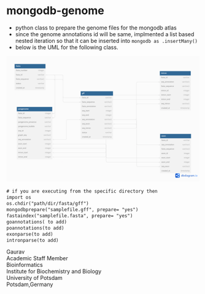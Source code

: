 # mongodb-genome

- python class to prepare the genome files for the mongodb atlas
- since the genome annotations id will be same, implmented a list based nested iteration so that it can be inserted into ``` mongodb as .insertMany() ```
- below is the UML for the following class.

<img src = "https://github.com/gauravcodepro/mongodb-genome/blob/main/UML.png" >
  
```
# if you are executing from the specific directory then
import os
os.chdir("path/dir/fasta/gff")
mongodbprepare("samplefile.gff", prepare= "yes")
fastaindex("samplefile.fasta", prepare= "yes")
goannotations( to add)
poannotations(to add)
exonparse(to add)
intronparse(to add)
```

Gaurav \
Academic Staff Member \
Bioinformatics \
Institute for Biochemistry and Biology \
University of Potsdam \
Potsdam,Germany

